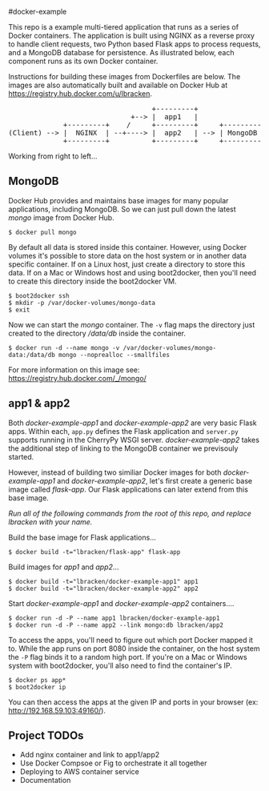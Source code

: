 #docker-example

This repo is a example multi-tiered application that runs as a series of Docker containers.  The application is built using NGINX as a reverse proxy to handle client requests, two Python based Flask apps to process requests, and a MongoDB database for persistence.  As illustrated below, each component runs as its own Docker container.

Instructions for building these images from Dockerfiles are below. The images are also automatically built and available on Docker Hub at https://registry.hub.docker.com/u/lbracken.

<pre>
                                  +---------+
                             +--> |  app1   |
             +---------+    /     +---------+     +---------+
(Client) --> |  NGINX  | --+----> |  app2   | --> | MongoDB |
             +---------+          +---------+     +---------+
</pre>


Working from right to left...

MongoDB
---------

Docker Hub provides and maintains base images for many popular applications, including MongoDB.  So we can just pull down the latest *mongo* image from Docker Hub.

	$ docker pull mongo

By default all data is stored inside this container.  However, using Docker volumes it's possible to store data on the host system or in another data specific container.  If on a Linux host, just create a directory to store this data.  If on a Mac or Windows host and using boot2docker, then you'll need to create this directory inside the boot2docker VM.

	$ boot2docker ssh
	$ mkdir -p /var/docker-volumes/mongo-data
	$ exit

Now we can start the *mongo* container. The `-v` flag maps the directory just created to the directory */data/db* inside the container.

    $ docker run -d --name mongo -v /var/docker-volumes/mongo-data:/data/db mongo --noprealloc --smallfiles

For more information on this image see: https://registry.hub.docker.com/_/mongo/


app1 & app2
-------------
Both *docker-example-app1* and *docker-example-app2* are very basic Flask apps.  Within each, `app.py` defines the Flask application and `server.py` supports running in the CherryPy WSGI server.  *docker-example-app2* takes the additional step of linking to the MongoDB container we previsouly started.

However, instead of building two similiar Docker images for both *docker-example-app1* and *docker-example-app2*, let's first create a generic base image called *flask-app*.  Our Flask applications can later extend from this base image.

*Run all of the following commands from the root of this repo, and replace lbracken with your name.*

Build the base image for Flask applications...

	$ docker build -t="lbracken/flask-app" flask-app

Build images for *app1* and *app2*...

	$ docker build -t="lbracken/docker-example-app1" app1
	$ docker build -t="lbracken/docker-example-app2" app2

Start *docker-example-app1* and *docker-example-app2* containers....

	$ docker run -d -P --name app1 lbracken/docker-example-app1
	$ docker run -d -P --name app2 --link mongo:db lbracken/app2

To access the apps, you'll need to figure out which port Docker mapped it to.  While the app runs on port 8080 inside the container, on the host system the `-P` flag binds it to a random high port.  If you're on a Mac or Windows system with boot2docker, you'll also need to find the container's IP.  

	$ docker ps app*
	$ boot2docker ip

You can then access the apps at the given IP and ports in your browser (ex: http://192.168.59.103:49160/).


Project TODOs
-------------
* Add nginx container and link to app1/app2
* Use Docker Compsoe or Fig to orchestrate it all together
* Deploying to AWS container service
* Documentation
